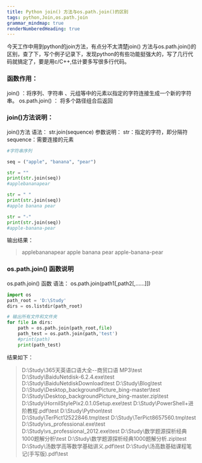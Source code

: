 ```yaml
---
title: Python join() 方法与os.path.join()的区别
tags: python,Join,os.path.join
grammar_mindmap: true
renderNumberedHeading: true
---
```

今天工作中用到python的join方法，有点分不太清楚join() 方法与os.path.join()的区别，查了下，写个例子记录下，发现python的有些功能挺强大的，写了几行代码就搞定了，要是用c/C++,估计要多写很多行代码。

### 函数作用：
join() ：将序列、字符串 、元组等中的元素以指定的字符连接生成一个新的字符串。
os.path.join() ： 将多个路径组合后返回
### join()方法说明：
join()方法 
语法：
str.join(sequence)
参数说明：
str：指定的字符，即分隔符
sequence：需要连接的元素

``` python
#字符串序列

seq = ("apple", "banana", "pear")

str = ""
print(str.join(seq))
#applebananapear

str = " "
print(str.join(seq))
#apple banana pear

str = "-"
print(str.join(seq))
#apple-banana-pear
```
输出结果：

> applebananapear
apple banana pear
apple-banana-pear

### os.path.join() 函数说明
os.path.join() 函数
语法：
os.path.join(path1[,path2[,……]])

``` python
import os
path_root = 'D:\Study'
dirs = os.listdir(path_root)

# 输出所有文件和文件夹
for file in dirs:
    path = os.path.join(path_root,file)
    path_test = os.path.join(path,'test')
    #print(path)
    print(path_test)
```
结果如下：

> D:\Study\365天英语口语大全--商贸口语 MP3\test
D:\Study\BaiduNetdisk-6.2.4.exe\test
D:\Study\BaiduNetdiskDownload\test
D:\Study\Blog\test
D:\Study\Desktop_backgroundPicture_bing-master\test
D:\Study\Desktop_backgroundPicture_bing-master.zip\test
D:\Study\HornilStylePix2.0.1.0Setup.exe\test
D:\Study\PowerShell+进阶教程.pdf\test
D:\Study\Python\test
D:\Study\TerPict12522846.tmp\test
D:\Study\TerPict8657560.tmp\test
D:\Study\vs_professional.exe\test
D:\Study\vs_professional_2012.exe\test
D:\Study\数学题源探析经典1000题解分析\test
D:\Study\数学题源探析经典1000题解分析.zip\test
D:\Study\汤数学高等数学基础讲义.pdf\test
D:\Study\汤高数基础课程笔记(手写版).pdf\test

